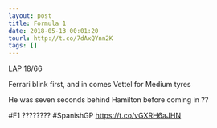 ```yaml
---
layout: post
title: Formula 1
date: 2018-05-13 00:01:20
tourl: http://t.co/7dAxQYnn2K
tags: []
---
```

LAP 18/66

Ferrari blink first, and in comes Vettel for Medium tyres

He was seven seconds behind Hamilton before coming in ??

#F1  ???????? #SpanishGP https://t.co/vGXRH6aJHN